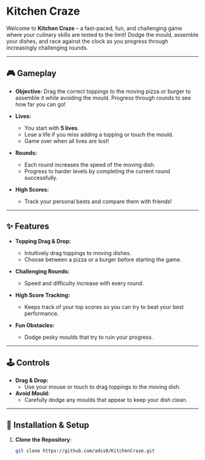 # Kitchen Craze

Welcome to **Kitchen Craze** – a fast-paced, fun, and challenging game where your culinary skills are tested to the limit! Dodge the mould, assemble your dishes, and race against the clock as you progress through increasingly challenging rounds.

---

## 🎮 Gameplay

- **Objective:** 
  Drag the correct toppings to the moving pizza or burger to assemble it while avoiding the mould. Progress through rounds to see how far you can go!
  
- **Lives:**
  - You start with **5 lives**.
  - Lose a life if you miss adding a topping or touch the mould.
  - Game over when all lives are lost!

- **Rounds:**
  - Each round increases the speed of the moving dish.
  - Progress to harder levels by completing the current round successfully.

- **High Scores:**
  - Track your personal bests and compare them with friends!

---

## ✨ Features

- **Topping Drag & Drop:**
  - Intuitively drag toppings to moving dishes.
  - Choose between a pizza or a burger before starting the game.

- **Challenging Rounds:**
  - Speed and difficulty increase with every round.

- **High Score Tracking:**
  - Keeps track of your top scores so you can try to beat your best performance.

- **Fun Obstacles:**
  - Dodge pesky moulds that try to ruin your progress.

---

## 🕹️ Controls

- **Drag & Drop:** 
  - Use your mouse or touch to drag toppings to the moving dish.
- **Avoid Mould:** 
  - Carefully dodge any moulds that appear to keep your dish clean.

---

## 🔧 Installation & Setup

1. **Clone the Repository**:
   ```bash
   git clone https://github.com/adss0/KitchenCraze.git
   
